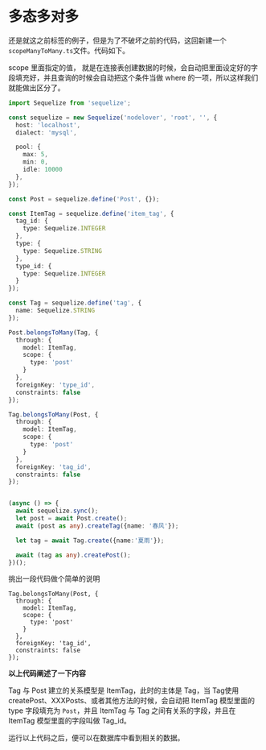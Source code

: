 # 多态多对多

还是就这之前标签的例子，但是为了不破坏之前的代码，这回新建一个`scopeManyToMany.ts`文件。代码如下。

scope 里面指定的值， 就是在连接表创建数据的时候，会自动把里面设定好的字段填充好，并且查询的时候会自动把这个条件当做 where 的一项，所以这样我们就能做出区分了。

```ts
import Sequelize from 'sequelize';

const sequelize = new Sequelize('nodelover', 'root', '', {
  host: 'localhost',
  dialect: 'mysql',

  pool: {
    max: 5,
    min: 0,
    idle: 10000
  },
});

const Post = sequelize.define('Post', {});

const ItemTag = sequelize.define('item_tag', {
  tag_id: {
    type: Sequelize.INTEGER
  },
  type: {
    type: Sequelize.STRING
  },
  type_id: {
    type: Sequelize.INTEGER
  }
});

const Tag = sequelize.define('tag', {
  name: Sequelize.STRING
});

Post.belongsToMany(Tag, {
  through: {
    model: ItemTag,
    scope: {
      type: 'post'
    }
  },
  foreignKey: 'type_id',
  constraints: false
});

Tag.belongsToMany(Post, {
  through: {
    model: ItemTag,
    scope: {
      type: 'post'
    }
  },
  foreignKey: 'tag_id',
  constraints: false
});


(async () => {
  await sequelize.sync();
  let post = await Post.create();
  await (post as any).createTag({name: '春风'});

  let tag = await Tag.create({name:'夏雨'});

  await (tag as any).createPost();
})();
```

挑出一段代码做个简单的说明

```
Tag.belongsToMany(Post, {
  through: {
    model: ItemTag,
    scope: {
      type: 'post'
    }
  },
  foreignKey: 'tag_id',
  constraints: false
});
```

**以上代码阐述了一下内容**

Tag 与 Post 建立的关系模型是 ItemTag，此时的主体是 Tag，当 Tag使用 createPost、XXXPosts、或者其他方法的时候，会自动把 ItemTag 模型里面的 type 字段填充为 `Post`，并且 ItemTag 与 Tag 之间有关系的字段，并且在 ItemTag 模型里面的字段叫做 Tag_id。


运行以上代码之后，便可以在数据库中看到相关的数据。

